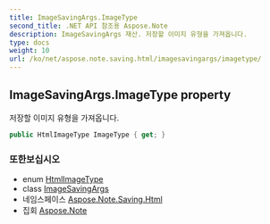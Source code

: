 ```yaml
---
title: ImageSavingArgs.ImageType
second_title: .NET API 참조용 Aspose.Note
description: ImageSavingArgs 재산. 저장할 이미지 유형을 가져옵니다.
type: docs
weight: 10
url: /ko/net/aspose.note.saving.html/imagesavingargs/imagetype/
---
```

## ImageSavingArgs.ImageType property

저장할 이미지 유형을 가져옵니다.

```csharp
public HtmlImageType ImageType { get; }
```

### 또한보십시오

* enum [HtmlImageType](../../htmlimagetype/)
* class [ImageSavingArgs](../)
* 네임스페이스 [Aspose.Note.Saving.Html](../../imagesavingargs/)
* 집회 [Aspose.Note](../../../)


